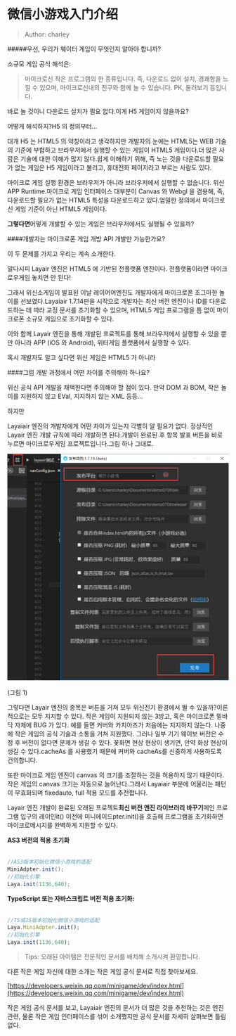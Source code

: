 # 微信小游戏入门介绍

> Author: charley

#####우선, 우리가 웨이터 게임이 무엇인지 알아야 합니까?

소규모 게임 공식 해석은:

> 마이크로신 작은 프로그램의 한 종류입니다. 즉, 다운로드 없이 설치, 경쾌함을 느낄 수 있으며, 마이크로신내의 친구와 함께 놀 수 있습니다. PK, 둘러보기 등입니다.

바로 놀 것이니 다운로드 설치가 필요 없다.이게 H5 게임이지 않을까요?

어떻게 해석하지?H5 의 정의부터...

대개 H5 는 HTML5 의 약칭이라고 생각하지만 개발자의 눈에는 HTML5는 WEB 기술의 기준에 부합하고 브라우저에서 실행할 수 있는 게임이 HTML5 게임이다.더 많은 사람은 기술에 대한 이해가 많지 않다.쉽게 이해하기 위해, 즉 노는 것을 다운로드할 필요가 없는 게임은 H5 게임이라고 불리고, 휴대전화 페이지라고 부르는 사람도 있다.

마이크로 게임 실행 환경은 브라우저가 아니라 브라우저에서 실행할 수 없습니다. 위신 APP Runtime.마이크로 게임 인터페이스 대부분이 Canvas 와 Webgl 을 겸용해, 즉, 다운로드할 필요가 없는 HTML5 특성을 다운로드하고 있다.엄밀한 정의에서 마이크로신 게임 기준이 아닌 HTML5 게임이다.

**그렇다면**어떻게 개발할 수 있는 게임은 브라우저에서도 실행될 수 있을까?

####개발자는 마이크로폰 게임 개방 API 개발만 가능한가요?

이 두 문제를 가지고 우리는 계속 소개한다.

알다시피 Layair 엔진은 HTML5 에 기반된 전플랫폼 엔진이다. 전플랫폼이라면 마이크로우게임 놓치면 안 된다!

그래서 위신소게임이 발표된 이날 레이어어엔진도 개발자에게 마이크로폰 조그마한 놀이를 선보였다.Layaiair 1.7.14판을 시작으로 개발자는 최신 버전 엔진이나 ID를 다운로드하는 데 따라 교정 문서를 초기화할 수 있으며, HTML5 게임 프로그램을 틈 없이 마이크로폰 소규모 게임으로 초기화할 수 있다.

이와 함께 Layair 엔진을 통해 개발된 프로젝트를 통해 브라우저에서 실행할 수 있을 뿐만 아니라 APP (iOS 와 Android), 위터게임 플랫폼에서 실행할 수 있다.

혹시 개발자도 알고 싶다면 위신 게임은 HTML5 가 아니라

####그럼 개발 과정에서 어떤 차이를 주의해야 하나요?

위신 공식 API 개발을 채택한다면 주의해야 할 점이 있다. 만약 DOM 과 BOM, 작은 놀이를 지원하지 않고 EVal, 지지하지 않는 XML 등등...

하지만

Layaiair 엔진의 개발자에게 어떤 차이가 있는지 각별히 알 필요가 없다. 정상적인 Layair 엔진 개발 규칙에 따라 개발하면 된다.개발이 완료된 후 항목 발표 버튼을 바로 누르면 마이크로우게임 프로젝트입니다.그림 하나 그대로.

![图1](img/7.png)  


(그림 1)

그렇다면 Layair 엔진의 종목은 버튼을 거쳐 모두 위신진기 환경에서 뛸 수 있을까?이론적으로는 모두 지지할 수 있다. 작은 게임이 지원되지 않는 3방고, 혹은 마이크로폰 밑바닥 자체에 BUG 가 있다. 예를 들면 커버와 카치아즈가 처음에는 지지하지 않는다. 나중에 작은 게임의 공식 기술과 소통을 거쳐 지원했다. 그러나 일부 기기 웨이보 버전은 수정 후 버전이 없다면 문제가 생길 수 있다. 꽃화면 현상 현상이 생기면, 만약 화상 현상이 생길 수 있다.cacheAs 를 사용했기 때문에 커버와 cacheAs를 신중하게 사용하도록 건의합니다.

또한 마이크로 게임 엔진이 canvas 의 크기를 조절하는 것을 허용하지 않기 때문이다.작은 게임의 canvas 크기는 자동으로 늘어난다.그래서 Layaiair 부분에 어울리는 패턴이 무효화되며 fixedauto, full 적용 모드를 추천합니다.

Layair 엔진 개발이 완료된 오래된 프로젝트**최신 버전 엔진 라이브러리 바꾸기**메인 프로그램 입구의 레이인it() 이전에 미니에이드pter.init()을 호출해 프로그램을 초기화하면 마이크로메시지를 완벽하게 지원할 수 있다.

**AS3 버전의 적용 초기화**


```java

//AS3版本初始化微信小游戏的适配
MiniAdpter.init();
//初始化引擎
Laya.init(1136,640);
```


**TypeScript 또는 자바스크립트 버전 적용 초기화:**


```javascript

//TS或JS版本初始化微信小游戏的适配
Laya.MiniAdpter.init();
//初始化引擎
Laya.init(1136,640);
```


> Tips: 오래된 아이템은 전문적인 문서를 배치해 소개시켜 환영합니다.



다른 작은 게임 자신에 대한 소개는 작은 게임 공식 문서로 직접 찾아보세요.

[https://developers.weixin.qq.com/minigame/dev/index.html](https://developers.weixin.qq.com/minigame/dev/index.html)

작은 게임 공식 문서를 보고, Layaiair 엔진의 문서가 더 많은 것을 추천하는 것은 엔진 관련, 물론 작은 게임 인터페이스를 섞어 소개했지만 공식 문서를 자세히 살펴보면 틀림없다.